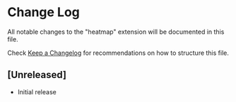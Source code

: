 # Change Log

All notable changes to the "heatmap" extension will be documented in this file.

Check [Keep a Changelog](http://keepachangelog.com/) for recommendations on how to structure this file.

## [Unreleased]

- Initial release